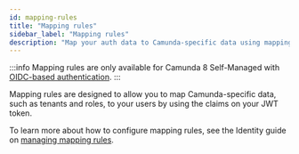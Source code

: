 ```yaml
---
id: mapping-rules
title: "Mapping rules"
sidebar_label: "Mapping rules"
description: "Map your auth data to Camunda-specific data using mapping rules."
---
```


:::info
Mapping rules are only available for Camunda 8 Self-Managed with [OIDC-based authentication](/self-managed/installation-methods/helm/configure/connect-to-an-oidc-provider.md).
:::

Mapping rules are designed to allow you to map Camunda-specific data, such as tenants and roles, to your users by using the claims on your JWT token.

To learn more about how to configure mapping rules, see the Identity guide on [managing mapping rules](/self-managed/identity/mapping-rules.md).
